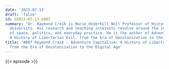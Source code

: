 ```yaml
---
date: '2023-07-13'
draft: 'false'
id: d2023-07-13-e807
summary: 'Dr. Raymond Craib is Marie Underhill Noll Professor of History at Cornell
  University. His research and teaching interests revolve around the intersections
  of space, politics, and everyday practice. He is the author of Adventure Capitalism:
  A History of Libertarian Exit, from the Era of Decolonization to the Digital Age.'
title: '#807 Raymond Craib - Adventure Capitalism: A History of Libertarian Exit,
  from the Era of Decolonization to the Digital Age'
---
```

{{< episode >}}
